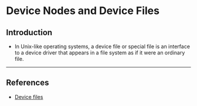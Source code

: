 # Device Nodes and Device Files 

## Introduction

* In Unix-like operating systems, a device file or special file is an interface to a device driver that appears in a file system as if it were an ordinary file.

---

## References

* [Device files](https://en.wikipedia.org/wiki/Device_file)